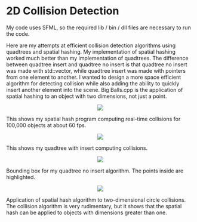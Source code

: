 # 2D Collision Detection
My code uses SFML, so the required lib / bin / dll files are necessary to run the code.

Here are my attempts at efficient collision detection algorithms using quadtrees and spatial hashing. My implementation of spatial hashing worked much better than my implementation of quadtrees. The difference between quadtree insert and quadtree no insert is that quadtree no insert was made with std::vector, while quadtree insert was made with pointers from one element to another. I wanted to design a more space efficient algorithm for detecting collision while also adding the ability to quickly insert another element into the scene. Big Balls.cpp is the application of spatial hashing to an object with two dimensions, not just a point.

<p align="center">
  <img src="https://user-images.githubusercontent.com/103447109/217917712-cb54927d-ecc2-4ddd-b656-f1c64f8523e9.png">
</p>
This shows my spatial hash program computing real-time collisions for 100,000 objects at about 60 fps.

<p align="center">
  <img src="https://user-images.githubusercontent.com/103447109/217918532-132654d4-9784-4c21-b80d-88766bbc0c45.png">
</p>
This shows my quadtree with insert computing collisions. 

<p align="center">
  <img src="https://user-images.githubusercontent.com/103447109/217919391-80fd3632-a6f6-461c-bf1c-c0896eaa3bb7.png">
</p>

Bounding box for my quadtree no insert algorithm. The points inside are highlighted.
<p align="center">
  <img src="https://user-images.githubusercontent.com/103447109/217920491-f3921ad9-72c8-4013-83ca-5f562cd4d187.png">
</p>

Application of spatial hash algorithm to two-dimensional circle collisions. The collision algorithm is very rudimentary, but it shows that the spatial hash can be applied to objects with dimensions greater than one.
